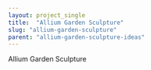 ```yaml
---
layout: project_single
title:  "Allium Garden Sculpture"
slug: "allium-garden-sculpture"
parent: "allium-garden-sculpture-ideas"
---
```

Allium Garden Sculpture